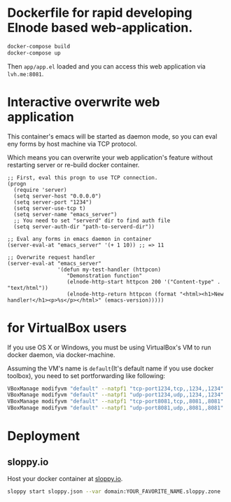 
# Dockerfile for rapid developing Elnode based web-application.


```sh
docker-compose build
docker-compose up
```

Then `app/app.el` loaded and you can access this web application via `lvh.me:8081`.


# Interactive overwrite web application

This container's emacs will be started as daemon mode, so you can eval eny forms by host machine via TCP protocol.

Which means you can overwrite your web application's feature without restarting server or re-build docker container.

```elisp
;; First, eval this progn to use TCP connection.
(progn
  (require 'server)
  (setq server-host "0.0.0.0")
  (setq server-port "1234")
  (setq server-use-tcp t)
  (setq server-name "emacs_server")
  ;; You need to set "serverd" dir to find auth file
  (setq server-auth-dir "path-to-serverd-dir"))

;; Eval any forms in emacs daemon in container
(server-eval-at "emacs_server" '(+ 1 10)) ;; => 11

;; Overwrite request handler
(server-eval-at "emacs_server"
                '(defun my-test-handler (httpcon)
                   "Demonstration function"
                   (elnode-http-start httpcon 200 '("Content-type" . "text/html"))
                   (elnode-http-return httpcon (format "<html><h1>New handler!</h1><p>%s</p></html>" (emacs-version)))))

```

# for VirtualBox users

If you use OS X or Windows, you must be using VirtualBox's VM to run docker daemon, via docker-machine.

Assuming the VM's name is `default`(It's default name if you use docker toolbox), you need to set portforwarding like following:

```sh
VBoxManage modifyvm "default" --natpf1 "tcp-port1234,tcp,,1234,,1234"
VBoxManage modifyvm "default" --natpf1 "udp-port1234,udp,,1234,,1234"
VBoxManage modifyvm "default" --natpf1 "tcp-port8081,tcp,,8081,,8081"
VBoxManage modifyvm "default" --natpf1 "udp-port8081,udp,,8081,,8081"
```

# Deployment

## sloppy.io

Host your docker container at [sloppy.io](http://sloppy.io).

```bash
sloppy start sloppy.json --var domain:YOUR_FAVORITE_NAME.sloppy.zone
```

